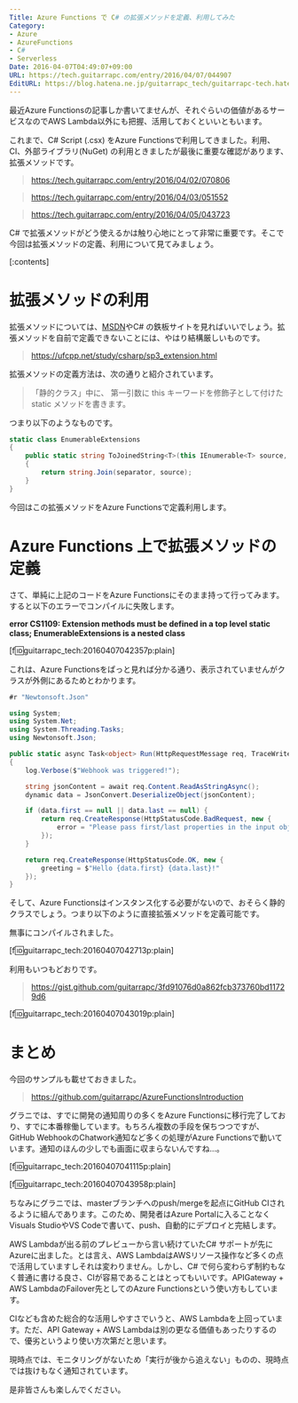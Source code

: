 ```yaml
---
Title: Azure Functions で C# の拡張メソッドを定義、利用してみた
Category:
- Azure
- AzureFunctions
- C#
- Serverless
Date: 2016-04-07T04:49:07+09:00
URL: https://tech.guitarrapc.com/entry/2016/04/07/044907
EditURL: https://blog.hatena.ne.jp/guitarrapc_tech/guitarrapc-tech.hatenablog.com/atom/entry/10328537792370105859
---
```


最近Azure Functionsの記事しか書いてませんが、それぐらいの価値があるサービスなのでAWS Lambda以外にも把握、活用しておくといいともいます。

これまで、C# Script (.csx) をAzure Functionsで利用してきました。利用、CI、外部ライブラリ(NuGet) の利用ときましたが最後に重要な確認があります、拡張メソッドです。

> https://tech.guitarrapc.com/entry/2016/04/02/070806

> https://tech.guitarrapc.com/entry/2016/04/03/051552

> https://tech.guitarrapc.com/entry/2016/04/05/043723

C# で拡張メソッドがどう使えるかは触り心地にとって非常に重要です。そこで今回は拡張メソッドの定義、利用について見てみましょう。


[:contents]

# 拡張メソッドの利用

拡張メソッドについては、[MSDN](https://msdn.microsoft.com/ja-jp/library/bb383977.aspx)やC# の鉄板サイトを見ればいいでしょう。拡張メソッドを自前で定義できないことには、やはり結構厳しいものです。

> https://ufcpp.net/study/csharp/sp3_extension.html

拡張メソッドの定義方法は、次の通りと紹介されています。

> 「静的クラス」中に、 第一引数に this キーワードを修飾子として付けた static メソッドを書きます。

つまり以下のようなものです。

```cs
static class EnumerableExtensions
{
    public static string ToJoinedString<T>(this IEnumerable<T> source, string separator = "")
    {
        return string.Join(separator, source);
    }
}
```

今回はこの拡張メソッドをAzure Functionsで定義利用します。

# Azure Functions 上で拡張メソッドの定義

さて、単純に上記のコードをAzure Functionsにそのまま持って行ってみます。すると以下のエラーでコンパイルに失敗します。

**error CS1109: Extension methods must be defined in a top level static class; EnumerableExtensions is a nested class**

[f:id:guitarrapc_tech:20160407042357p:plain]

これは、Azure Functionsをぱっと見れば分かる通り、表示されていませんがクラスが外側にあるためとわかります。

```cs
#r "Newtonsoft.Json"

using System;
using System.Net;
using System.Threading.Tasks;
using Newtonsoft.Json;

public static async Task<object> Run(HttpRequestMessage req, TraceWriter log)
{
    log.Verbose($"Webhook was triggered!");

    string jsonContent = await req.Content.ReadAsStringAsync();
    dynamic data = JsonConvert.DeserializeObject(jsonContent);

    if (data.first == null || data.last == null) {
        return req.CreateResponse(HttpStatusCode.BadRequest, new {
            error = "Please pass first/last properties in the input object"
        });
    }

    return req.CreateResponse(HttpStatusCode.OK, new {
        greeting = $"Hello {data.first} {data.last}!"
    });
}
```

そして、Azure Functionsはインスタンス化する必要がないので、おそらく静的クラスでしょう。つまり以下のように直接拡張メソッドを定義可能です。

無事にコンパイルされました。

[f:id:guitarrapc_tech:20160407042713p:plain]

利用もいつもどおりです。

> https://gist.github.com/guitarrapc/3fd91076d0a862fcb373760bd11729d6

[f:id:guitarrapc_tech:20160407043019p:plain]

# まとめ

今回のサンプルも載せておきました。

> https://github.com/guitarrapc/AzureFunctionsIntroduction


グラニでは、すでに開発の通知周りの多くをAzure Functionsに移行完了しており、すでに本番稼働しています。もちろん複数の手段を保ちつつですが、GitHub WebhookのChatwork通知など多くの処理がAzure Functionsで動いています。通知のほんの少しでも画面に収まらないんですね...。

[f:id:guitarrapc_tech:20160407041115p:plain]

[f:id:guitarrapc_tech:20160407043958p:plain]

ちなみにグラニでは、masterブランチへのpush/mergeを起点にGitHub CIされるように組んであります。このため、開発者はAzure Portalに入ることなくVisuals StudioやVS Codeで書いて、push、自動的にデプロイと完結します。

AWS Lambdaが出る前のプレビューから言い続けていたC# サポートが先にAzureに出ました。とは言え、AWS LambdaはAWSリソース操作など多くの点で活用していますしそれは変わりません。しかし、C# で何ら変わらず制約もなく普通に書ける良さ、CIが容易であることはとってもいいです。APIGateway + AWS LambdaのFailover先としてのAzure Functionsという使い方もしています。

CIなども含めた総合的な活用しやすさでいうと、AWS Lambdaを上回っています。ただ、API Gateway + AWS Lambdaは別の更なる価値もあったりするので、優劣というより使い方次第だと思います。

現時点では、モニタリングがないため「実行が後から追えない」ものの、現時点では抜けもなく通知されています。

是非皆さんも楽しんでください。
